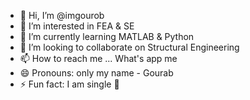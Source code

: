 - 👋 Hi, I’m @imgourob
- 👀 I’m interested in FEA & SE
- 🌱 I’m currently learning MATLAB & Python
- 💞️ I’m looking to collaborate on Structural Engineering
- 📫 How to reach me ... What's app me
- 😄 Pronouns: only my name - Gourab
- ⚡ Fun fact: I am single 🌚

<!---
imgourob/imgourob is a ✨ special ✨ repository because its `README.md` (this file) appears on your GitHub profile.
You can click the Preview link to take a look at your changes.
--->
